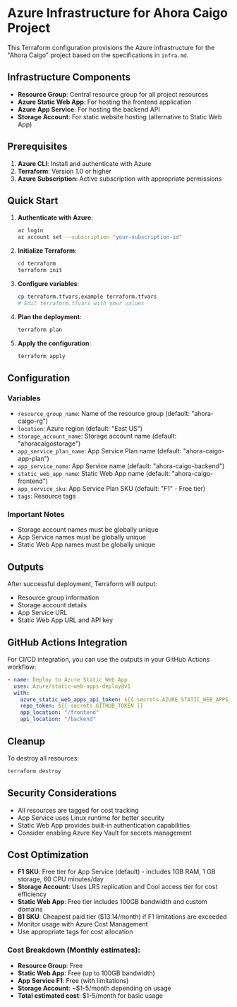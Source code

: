 # Azure Infrastructure for Ahora Caigo Project

This Terraform configuration provisions the Azure infrastructure for the "Ahora Caigo" project based on the specifications in `infra.md`.

## Infrastructure Components

- **Resource Group**: Central resource group for all project resources
- **Azure Static Web App**: For hosting the frontend application
- **Azure App Service**: For hosting the backend API
- **Storage Account**: For static website hosting (alternative to Static Web App)

## Prerequisites

1. **Azure CLI**: Install and authenticate with Azure
2. **Terraform**: Version 1.0 or higher
3. **Azure Subscription**: Active subscription with appropriate permissions

## Quick Start

1. **Authenticate with Azure**:
   ```bash
   az login
   az account set --subscription "your-subscription-id"
   ```

2. **Initialize Terraform**:
   ```bash
   cd terraform
   terraform init
   ```

3. **Configure variables**:
   ```bash
   cp terraform.tfvars.example terraform.tfvars
   # Edit terraform.tfvars with your values
   ```

4. **Plan the deployment**:
   ```bash
   terraform plan
   ```

5. **Apply the configuration**:
   ```bash
   terraform apply
   ```

## Configuration

### Variables

- `resource_group_name`: Name of the resource group (default: "ahora-caigo-rg")
- `location`: Azure region (default: "East US")
- `storage_account_name`: Storage account name (default: "ahoracaigostorage")
- `app_service_plan_name`: App Service Plan name (default: "ahora-caigo-app-plan")
- `app_service_name`: App Service name (default: "ahora-caigo-backend")
- `static_web_app_name`: Static Web App name (default: "ahora-caigo-frontend")
- `app_service_sku`: App Service Plan SKU (default: "F1" - Free tier)
- `tags`: Resource tags

### Important Notes

- Storage account names must be globally unique
- App Service names must be globally unique
- Static Web App names must be globally unique

## Outputs

After successful deployment, Terraform will output:
- Resource group information
- Storage account details
- App Service URL
- Static Web App URL and API key

## GitHub Actions Integration

For CI/CD integration, you can use the outputs in your GitHub Actions workflow:

```yaml
- name: Deploy to Azure Static Web App
  uses: Azure/static-web-apps-deploy@v1
  with:
    azure_static_web_apps_api_token: ${{ secrets.AZURE_STATIC_WEB_APPS_API_TOKEN }}
    repo_token: ${{ secrets.GITHUB_TOKEN }}
    app_location: "/frontend"
    api_location: "/backend"
```

## Cleanup

To destroy all resources:
```bash
terraform destroy
```

## Security Considerations

- All resources are tagged for cost tracking
- App Service uses Linux runtime for better security
- Static Web App provides built-in authentication capabilities
- Consider enabling Azure Key Vault for secrets management

## Cost Optimization

- **F1 SKU**: Free tier for App Service (default) - includes 1GB RAM, 1 GB storage, 60 CPU minutes/day
- **Storage Account**: Uses LRS replication and Cool access tier for cost efficiency
- **Static Web App**: Free tier includes 100GB bandwidth and custom domains
- **B1 SKU**: Cheapest paid tier ($13.14/month) if F1 limitations are exceeded
- Monitor usage with Azure Cost Management
- Use appropriate tags for cost allocation

### Cost Breakdown (Monthly estimates):
- **Resource Group**: Free
- **Static Web App**: Free (up to 100GB bandwidth)
- **App Service F1**: Free (with limitations)
- **Storage Account**: ~$1-5/month depending on usage
- **Total estimated cost**: $1-5/month for basic usage 

